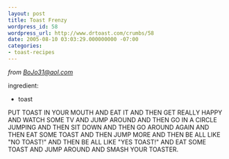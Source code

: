 ```yaml
---
layout: post
title: Toast Frenzy
wordpress_id: 58
wordpress_url: http://www.drtoast.com/crumbs/58
date: 2005-08-10 03:03:29.000000000 -07:00
categories:
- toast-recipes
---
```

*from BoJo31@aol.com*

ingredient:

* toast

PUT TOAST IN YOUR MOUTH AND EAT IT AND THEN GET REALLY HAPPY AND WATCH SOME TV AND JUMP AROUND AND THEN GO IN A CIRCLE JUMPING AND THEN SIT DOWN AND THEN GO AROUND AGAIN AND THEN EAT SOME TOAST AND THEN JUMP MORE AND THEN BE ALL LIKE "NO TOAST!" AND THEN BE ALL LIKE "YES TOAST!" AND EAT SOME TOAST AND JUMP AROUND AND SMASH YOUR TOASTER.
